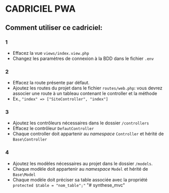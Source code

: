 # CADRICIEL PWA
## Comment utiliser ce cadriciel:
### 1
- Effacez la vue `views/index.view.php`
- Changez les paramètres de connexion à la BDD dans le fichier `.env`
### 2
- Effacez la route présente par défaut.
- Ajoutez les routes du projet dans le fichier `routes/web.php`: vous devrez associer une route à un tableau contenant le controller et la méthode
- Ex., `"index" => ["SiteController", "index"]`
### 3
- Ajoutez les contrôleurs nécessaires dans le dossier `/controllers`
- Effacez le contrôleur `DefautController`
- Chaque controller doit appartenir au *namespace* `Controller` et hérité de `Base\Controller`
### 4
- Ajoutez les modèles nécessaires au projet dans le dossier `/models`.
- Chaque modèle doit appartenir au *namespace* `Model` et hérité de `Base\Model`
- Chaque modèle doit préciser sa table associée avec la propriété `protected $table = "nom_table";"`
"# synthese_mvc" 
